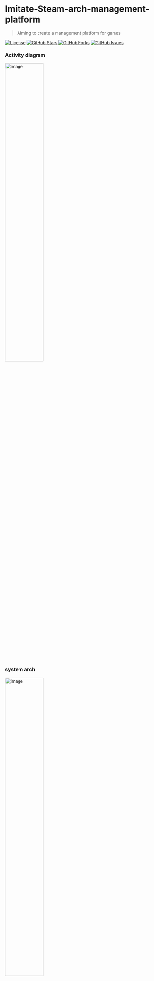 # Imitate-Steam-arch-management-platform
> Aiming to create a management platform for games

 [![License](https://img.shields.io/badge/License-MIT-blue.svg)](LICENSE)
[![GitHub Stars](https://img.shields.io/github/stars/chris911024/Embedded-Linux-kernel?style=flat&label=Stars)](https://github.com/chris911024/Embedded-Linux-kernel/stargazers)
[![GitHub Forks](https://img.shields.io/github/forks/chris911024/Embedded-Linux-kernel?style=flat&label=Forks)](https://github.com/chris911024/Embedded-Linux-kernel/network/members)
[![GitHub Issues](https://img.shields.io/github/issues/chris911024/Embedded-Linux-kernel?style=flat&label=Issues)](https://github.com/chris911024/Embedded-Linux-kernel/issues)

### Activity diagram
<img width="50%" alt="image" src="https://github.com/CHUNG-HAO/Imitate-Steam-arch-management-platform/assets/67829896/10158926-6e57-4302-8090-823ef89e8839">


### system arch

<img width="50%" alt="image" src="https://github.com/CHUNG-HAO/Imitate-Steam-arch-management-platform/assets/67829896/de15b6e4-fed8-442c-9073-3247bc5483b4">

### System Design  - C4 model
> L1
<img width="50%" alt="image" src="https://github.com/CHUNG-HAO/Imitate-Steam-arch-management-platform/assets/67829896/1d092916-b3de-4559-822f-4e75d726f485">

> L2
<img width="50%" alt="image" src="https://github.com/CHUNG-HAO/Imitate-Steam-arch-management-platform/assets/67829896/15e021a7-7415-41a6-8a16-f91bdde975f2">

> L3
<img width="50%" alt="image" src="https://github.com/CHUNG-HAO/Imitate-Steam-arch-management-platform/assets/67829896/4e9142dc-bd39-4e5d-bfe6-b0ef07da94c9">



### high Level Class Diagram

<img width="50%" alt="image" src="https://github.com/CHUNG-HAO/Imitate-Steam-arch-management-platform/assets/67829896/a678d0be-67e7-49f8-b92a-8cabf6dc27b7">

### System Sequence Diagram

<img width="50%" alt="image" src="https://github.com/CHUNG-HAO/Imitate-Steam-arch-management-platform/assets/67829896/33b1c260-9f70-4b51-aadd-338280fcc6f7">

### System Deployment Diagram

<img width="50%" alt="image" src="https://github.com/CHUNG-HAO/Imitate-Steam-arch-management-platform/assets/67829896/e7289b6a-8d7e-4359-b95b-2c68a7c4d263">



### Use case

<img width="50%" alt="image" src="https://github.com/CHUNG-HAO/Imitate-Steam-arch-management-platform/assets/67829896/e6b049eb-e07c-4b4d-8ea9-5787eec18f9e">

### How to use
 https://0849-61-216-55-183.ngrok-free.app

### front-end
> 1. Framwwork - Bootstrap, Ajax and JQuery <br>

> 主畫面 - 玩家

<img width="50%" alt="image" src="https://github.com/CHUNG-HAO/Imitate-Steam-arch-management-platform/assets/67829896/0126cb0a-f026-4aea-b129-a7f42c67cf9d"> <br>

<img width="50%" alt="image" src="https://github.com/CHUNG-HAO/Imitate-Steam-arch-management-platform/assets/67829896/a5d05be0-6d07-4cfb-8b43-9c86e39945fb"> <br>

<img width="50%" alt="image" src="https://github.com/CHUNG-HAO/Imitate-Steam-arch-management-platform/assets/67829896/51d1b80a-ad8b-4064-8761-b01080e13027"> <br>

<img width="50%" alt="image" src="https://github.com/CHUNG-HAO/Imitate-Steam-arch-management-platform/assets/67829896/7c2e42db-5fd7-4111-b0d6-c119a95de770"> <br>

<img width="50%" alt="image" src="https://github.com/CHUNG-HAO/Imitate-Steam-arch-management-platform/assets/67829896/8c569198-2105-42cc-81d5-2b28320d2c3b">

<img width="50%" alt="image" src="https://github.com/CHUNG-HAO/Imitate-Steam-arch-management-platform/assets/67829896/27456c74-5936-4e75-8cca-5688cd72bc5b">

<img width="50%" alt="image" src="https://github.com/CHUNG-HAO/Imitate-Steam-arch-management-platform/assets/67829896/f0d4713d-a810-46bc-8f1f-7b42b61d82c6">

<img width="50%" alt="image" src="https://github.com/CHUNG-HAO/Imitate-Steam-arch-management-platform/assets/67829896/bbd9f93a-76b8-4182-9c1e-1866b11535c1">

<img width="50%" alt="image" src="https://github.com/CHUNG-HAO/Imitate-Steam-arch-management-platform/assets/67829896/0ce8d578-7e96-4988-ae0a-8db217c2d735">

<img width="50%" alt="image" src="https://github.com/CHUNG-HAO/Imitate-Steam-arch-management-platform/assets/67829896/0fd615e4-7581-4312-9379-f781dd412020">

<img width="50%" alt="image" src="https://github.com/CHUNG-HAO/Imitate-Steam-arch-management-platform/assets/67829896/dcf75fac-4fdb-492f-b086-a5c5e512c7b9">
<br>

> 經過改變後：

<img width="50%" alt="image" src="https://github.com/CHUNG-HAO/Imitate-Steam-arch-management-platform/assets/67829896/c6d2a029-e685-4bdc-8e35-b1feb3ec99aa">
<img width="50%" alt="image" src="https://github.com/CHUNG-HAO/Imitate-Steam-arch-management-platform/assets/67829896/a2d7c436-74e3-4506-8d07-d0e1c7a10793">
<img width="50%" alt="image" src="https://github.com/CHUNG-HAO/Imitate-Steam-arch-management-platform/assets/67829896/30d43a62-7de6-41e6-83c1-6d9b146ecd3d">

<br>

> 聯盟者：

<img width="50%" alt="image" src="https://github.com/CHUNG-HAO/Imitate-Steam-arch-management-platform/assets/67829896/f378bb57-63d4-42e7-82a8-de28e7bef4a4">
<img width="50%" alt="image" src="https://github.com/CHUNG-HAO/Imitate-Steam-arch-management-platform/assets/67829896/758d9510-16b3-464e-8f8f-d6f9ceb056fa">

<br>

> 廣告商：

<img width="50%" alt="image" src="https://github.com/CHUNG-HAO/Imitate-Steam-arch-management-platform/assets/67829896/19a06d31-0c7a-4fe2-9744-a433d6106b10">
<img width="50%" alt="image" src="https://github.com/CHUNG-HAO/Imitate-Steam-arch-management-platform/assets/67829896/687d5fdf-f11e-47a1-b00a-0ad199b5c995">
<img width="50%" alt="image" src="https://github.com/CHUNG-HAO/Imitate-Steam-arch-management-platform/assets/67829896/415f4de2-0a23-4789-97ab-ba657e848390">


### back-end
> 1. Framwwork - node.js (Express)
### UnitTest
> 1. UnitTest - mocha (backendend) and chai (front-end)

### Database
> 1. Database - SQLite
<img width="50%" alt="image" src="https://github.com/CHUNG-HAO/Imitate-Steam-arch-management-platform/assets/67829896/86467caa-55e2-48df-90cd-89e807340bc6">

### Http
> 1. CORS（跨來源資源共享）是瀏覽器技術規範，用來傳輸 HTTP 標頭 (en-US)，判斷阻擋或允許不同來源網域的資源存取。

### CI/CD
> 1. github Action CI

### deploy
> 1. Ngrok
